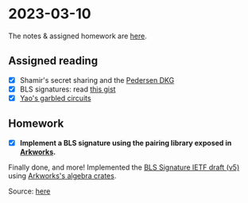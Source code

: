 # 2023-03-10
The notes & assigned homework are [here](https://uncloak.org/courses/rust+cryptography+engineering/course-2023-03-10+Session+14+Notes).

## Assigned reading

* [x] Shamir's secret sharing and the [Pedersen DKG](https://thork.net/posts/2022_4_21_dkg/)
* [x] BLS signatures: read [this gist](https://gist.github.com/paulmillr/18b802ad219b1aee34d773d08ec26ca2)
* [x] [Yao's garbled circuits](https://cronokirby.com/posts/2022/05/explaining-yaos-garbled-circuits/)

## Homework

* [x] **Implement a BLS signature using the pairing library exposed in [Arkworks](https://github.com/Pratyush/algebra-intro).**

Finally done, and more! Implemented the [BLS Signature IETF draft (v5)](https://www.ietf.org/archive/id/draft-irtf-cfrg-bls-signature-05.html#section-4.2.3) using [Arkworks's algebra crates](https://github.com/arkworks-rs/algebra).

Source: [here](./bls12-381/)